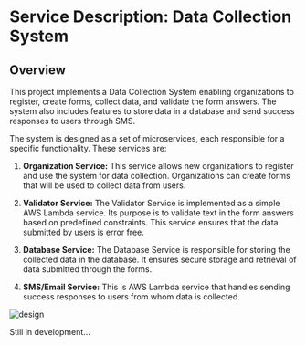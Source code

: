 # Service Description: Data Collection System

## Overview
This project implements a Data Collection System enabling organizations to register, create forms, collect data, and validate the form answers. The system also includes features to store data in a database and send success responses to users through SMS.

The system is designed as a set of microservices, each responsible for a specific functionality. These services are:

1. **Organization Service:** This service allows new organizations to register and use the system for data collection. Organizations can create forms that will be used to collect data from users.

2. **Validator Service:** The Validator Service is implemented as a simple AWS Lambda service. Its purpose is to validate text in the form answers based on predefined constraints. This service ensures that the data submitted by users is error free.

3. **Database Service:** The Database Service is responsible for storing the collected data in the database. It ensures secure storage and retrieval of data submitted through the forms.

4. **SMS/Email Service:** This is AWS Lambda service that handles sending success responses to users from whom data is collected.

![design](https://github.com/KingDEV22/Data-Storage/assets/98249720/78dbcdcb-7387-42b2-928c-9a4c4ece3b5e)

   Still in development...

